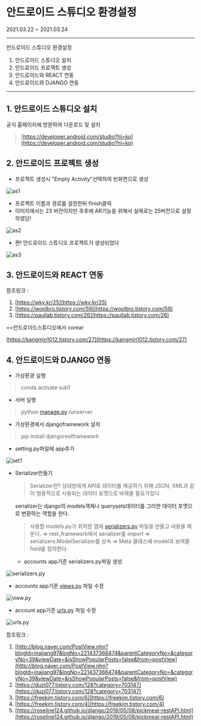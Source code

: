 # 안드로이드 스튜디오 환경설정
2021.03.22 ~ 2021.03.24

---

안드로이드 스튜디오 환경설정

1. 안드로이드 스튜디오 설치
2. 안드로이드 프로젝트 생성
3. 안드로이드와 REACT 연동
4. 안드로이드와 DJANGO 연동

---

## 1. 안드로이드 스튜디오 설치

공식 홈페이지에 방문하여 다운로드 및 설치

> [https://developer.android.com/studio?hl=ko](https://developer.android.com/studio?hl=ko)

## 2. 안드로이드 프로젝트 생성

- 프로젝트 생성시 "Empty Activity"선택하여 빈화면으로 생성

![as1](/uploads/56a54d7e580a10f1e2281e401a2af6a8/as1.png)

- 프로젝트 이름과 경로를 설정한뒤 finish클릭
- 이미지에서는 23 버전이지만 추후에 AR기능을 위해서 실제로는 25버전으로 설정하였당!

![as2](/uploads/4db80965e930cc50c6b87cf0955e67b6/as2.png)

- 쨘! 안드로이드 스튜디오 프로젝트가 생성되었다

![as3](/uploads/7b87a8198f82b14aa67076080350deaf/as3.png)

## 3. 안드로이드와 REACT 연동

참조링크 : 

1. [https://wky.kr/25](https://wky.kr/25)
2. [https://woolbro.tistory.com/59](https://woolbro.tistory.com/59)
3. [https://paullab.tistory.com/26](https://paullab.tistory.com/26)

==안드로이드스튜디오에서 corear

[https://kangmin1012.tistory.com/27](https://kangmin1012.tistory.com/27)

## 4. 안드로이드와 DJANGO 연동

- 가상환경 실행

> conda activate sub1

- 서버 실행

> python [manage.py](http://manage.py/) runserver

- 가상환경에서 djangoframework 설치

> pip install djangorestframework

- setting.py파일에 app추가

![set1](/uploads/1aa669bd9e8d0663058ce0c611f9aa58/set1.png)

- Serializer만들기

    > Serializer란?
    상대방에게 API로 데이터를 제공하기 위해 JSON, XML과 같이 범용적으로 사용되는 데이터 포맷으로 바꿔줄 필요가있다.

    serializer는 django의 models객체나 querysets데이터를 그러한 데이터 포맷으로 변환하는 역할을 한다.

    > 사용할 models.py가 위치한 앱에 [serializers.py](http://serializers.py) 파일을 만들고 내용을 채운다.
    ⇒ rest_framework에서 serializer를 import
    ⇒ serializers.ModelSerializer를 상속
    ⇒ Meta 클래스에 model과 보여줄 field를 정의한다.

    - accounts app기준 serializers.py파일 생성

![serializers.py](/uploads/e63a9bcf6929f5276338ee09992df53f/serializers.py.JPG)

- accounts app기준 [views.py](http://views.py) 파일 수정

![view.py](/uploads/445d4f79c75eec73c5afed32f9be0c48/view.py.JPG)

- account app기준 [urls.py](http://urls.py) 파일 수정

![urls.py](/uploads/54a213796a2a52f73cac69bf03e78111/urls.py.JPG)

참조링크 : 

1. [http://blog.naver.com/PostView.nhn?blogId=inajjang97&logNo=221437366474&parentCategoryNo=&categoryNo=39&viewDate=&isShowPopularPosts=false&from=postView](http://blog.naver.com/PostView.nhn?blogId=inajjang97&logNo=221437366474&parentCategoryNo=&categoryNo=39&viewDate=&isShowPopularPosts=false&from=postView)
2. [https://duzi077.tistory.com/128?category=703147](https://duzi077.tistory.com/128?category=703147)
3. [https://freekim.tistory.com/6](https://freekim.tistory.com/6)
4. [https://freekim.tistory.com/4](https://freekim.tistory.com/4)
5. [https://roseline124.github.io/django/2019/05/08/pickmeal-restAPI.html](https://roseline124.github.io/django/2019/05/08/pickmeal-restAPI.html)